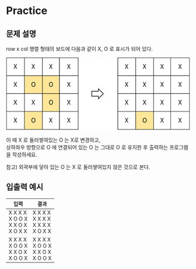 Practice
===

문제 설명
---

row x col 행렬 형태의 보드에 다음과 같이 X, O 로 표시가 되어 있다.

![img.png](./imgs/img_2.png)

이 때 X 로 둘러쌓여있는 O 는 X로 변경하고,  
상하좌우 방향으로 O 에 연결되어 있는 O 는 그대로 O 로 유지한 후 출력하는 프로그램을 작성하세요.

참고) 외곽부에 닿아 있는 O 는 X 로 둘러쌓여있지 않은 것으로 본다.


입출력 예시
---
|입력|결과|
|---|---|
|X X X X <br/> X O O X <br/> X X O X <br/> X O X X |X X X X <br/> X X X X <br/> X X X X <br/> X O X X |
|X X X X <br/> X O O X <br/> X X O X <br/> X O O X |X X X X <br/> X O O X <br/> X X O X <br/> X O O X|

